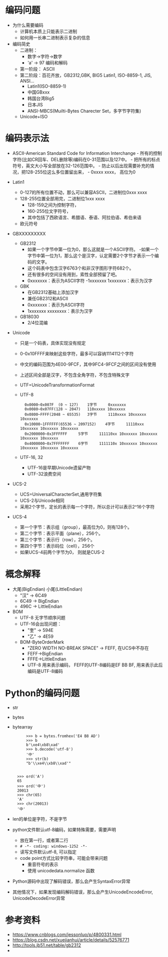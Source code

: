 
# 编码问题
- 为什么需要编码
	- 计算机本质上只能表示二进制
	- 如何用一长串二进制表示复杂的信息
- 编码简史
	- 二进制：
		- 数字->字符->数字
		- 'a' -> 97 编码和解码
	- 第一阶段： ASCII
	- 第二阶段：百花齐放，GB2312,GBK, BIG5 Latin1, ISO-8859-1, JIS, ANSI...
		- Latin1(ISO-8859-1)
		- 中国GBxxx
		- 韩国台湾Big5
		- 日本JIS
		- ANSI-MBCS(Muilti-Bytes Charecter Set，多字节字符集)
	- Unicode+ISO
# 编码表示法
- ASCII-American Standard Code for Information Interchange
		- 所有的控制字符(比如CR回车、DEL删除等)编码在0-31范围以及127中。
		- 把所有的标点符号，英文大小写全部放在32-126范围中。
		- 防止以后出现需要补充的情况，把128-255位这么多位置留出来，
		- 0xxxx xxxx， 高位为0
- Latin1
	- 0-127的所有位置不动，那么可以兼容ASCII，二进制位0xxx xxxx
	- 128-255位置全部用完，二进制位1xxx xxxx
		- 128-159之间为控制字符，
		- 160-255位文字符号，
		- 其中包括了西欧语言、希腊语、泰语、阿拉伯语、希伯来语
	- 欧元符号
	
- GBXXXXXXXXX
	- GB2312
		- 如果一个字节中第一位为0，那么这就是一个ASCII字符。
		-如果一个字节中第一位为1，那么这个是汉字，认定需要2个字节才表示一个编码的文字。
		- 这个码表中包含汉字6763个和非汉字图形字符682个。
		- 还有很多的空间没有用到，索性全部预留了吧。
		- 0xxxxxxx：表示为ASCII字符
		-1xxxxxxx 1xxxxxxx：表示为汉字
	- GBK
		- 在GB2312基础上添加汉字
		- 兼任GB2312和ASCII
		- 0xxxxxxx：表示为ASCII字符
		- 1xxxxxxx xxxxxxxx：表示为汉字
	- GB18030
		- 2/4位混编
		
- Unicode
	- 只是一个码表，具体实现没有规定
	- 0-0x10FFFF来映射这些字符，最多可以容纳1114112个字符
	- 中文的编码范围为4E00-9FCF，其中9FC4-9FCF之间的区间没有使用
	- 上述区间全部是汉字，不包含全角字符，不包含特殊文字
	- UTF=UnicodeTransformationFormat
	- UTF-8 
	 
			0x0000~0x007F  (0 ~ 127) 	1字节 	0xxxxxxx
			0x0080~0x07FF(128 ~ 2047)  	110xxxxx 10xxxxxx
			0x0800~FFFF(2048 ~ 65535) 	3字节 	1110xxxx 10xxxxxx 10xxxxxx
			0x10000~1FFFFFF(65536 ~ 2097152) 	4字节 	11110xxx 10xxxxxx 10xxxxxx 10xxxxxx
			0x2000000~0x3FFFFFF 	5字节 	111110xx 10xxxxxx 10xxxxxx 10xxxxxx 10xxxxxx
			0x4000000~0x7FFFFFFF 	6字节 	1111110x 10xxxxxx 10xxxxxx 10xxxxxx 10xxxxxx 10xxxxxx
	- UTF-16, 32
		- UTF-16是早期Unicode遗留产物
		- UTF-32浪费空间
- UCS-2
	- UCS=UniversalCharacterSet,通用字符集
	- UCS-2与Unicode相同
	- 采用2个字节，定长的表示每一个字符，所以总计可以表示2^16个字符
- UCS-4
	- 第一个字节：表示组（group），最高位为0，则有128个。
	- 第二个字节：表示平面（plane），256个。
	- 第三个字节：表示行（row），256个。
	- 第四个字节：表示码位（cell），256个
	- 如果UCS-4前两个字节为0， 则就是CUS-2

# 概念解释
- 大尾(BigEndian) 小尾(LittleEndian)
	- "汉" -> 6C49
	- 6C49 -> BigEndian
	- 496C -> LittleEndian
- BOM
	- UTF-8 无字节顺序问题
	- UTF-16会出现问题：
		- "奎" -> 594E
		- "乙" -> 4E59
	- BOM-ByteOrderMark
		- "ZERO WIDTH NO-BREAK SPACE" -> FEFF, 在UCS中不存在
		- FEFF->BigEndian
		- FFFE->LittleEndian
		- UTF-8 用来表示编码， FEFF的UTF-8编码是EF BB BF, 用来表示此后编码是UTF-8编码
# Python的编码问题
- str
- bytes
- bytearray
	
	
			>>> b = bytes.fromhex('E4 B8 AD')
			>>> b
			b'\xe4\xb8\xad'
			>>> b.decode('utf-8')
			'中'
			>>> str(b)
			"b'\\xe4\\xb8\\xad'"

		
		>>> ord('A')
		65
		>>> ord('中')
		20013
		>>> chr(65)
		'A'
		>>> chr(20013)
		'中'
- len的单位是字符，不是字节
- python文件默认utf-8编码，如果特殊需要，需要声明
	- 放在第一行，或者第二行
	- ```# ‐*‐ coding: windows‐1252 ‐*‐```
	- 读写文件默认utf-8, 可以指定
	- code point方式比较字符串，可能会带来问题
		-  重音符号的表示 
		-  使用 unicodedata.normalize 函数
- Python源码中出现了解码错误，那么会产生SyntaxError异常
- 其他情况下，如果发现编码解码错误，那么会产生UnicodeEncodeError, UnicodeDecodeError异常

# 参考资料
- https://www.cnblogs.com/jessonluo/p/4800331.html
- https://blog.csdn.net/xuejianhui/article/details/52576771
- http://tools.jb51.net/table/gb2312
- 